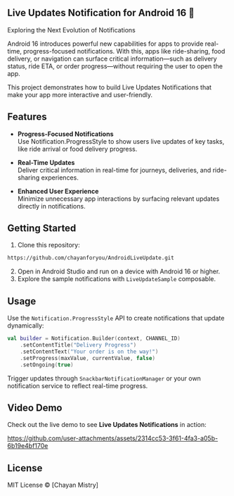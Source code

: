 ## Live Updates Notification for Android 16 🚀

Exploring the Next Evolution of Notifications

Android 16 introduces powerful new capabilities for apps to provide real-time, progress-focused notifications. With this, apps like ride-sharing, food delivery, or navigation can surface critical information—such as delivery status, ride ETA, or order progress—without requiring the user to open the app.

This project demonstrates how to build Live Updates Notifications that make your app more interactive and user-friendly.

## Features

- **Progress-Focused Notifications** <br>
  Use Notification.ProgressStyle to show users live updates of key tasks, like ride arrival or food delivery progress.

- **Real-Time Updates** <br>
  Deliver critical information in real-time for journeys, deliveries, and ride-sharing experiences.

- **Enhanced User Experience** <br>
  Minimize unnecessary app interactions by surfacing relevant updates directly in notifications.

## Getting Started
1. Clone this repository:
```bash
https://github.com/chayanforyou/AndroidLiveUpdate.git
```
2. Open in Android Studio and run on a device with Android 16 or higher.
3. Explore the sample notifications with `LiveUpdateSample` composable.

## Usage

Use the `Notification.ProgressStyle` API to create notifications that update dynamically:

```kotlin
val builder = Notification.Builder(context, CHANNEL_ID)
    .setContentTitle("Delivery Progress")
    .setContentText("Your order is on the way!")
    .setProgress(maxValue, currentValue, false)
    .setOngoing(true)
```

Trigger updates through `SnackbarNotificationManager` or your own notification service to reflect real-time progress.

## Video Demo

Check out the live demo to see **Live Updates Notifications** in action:

https://github.com/user-attachments/assets/2314cc53-3f61-4fa3-a05b-6b19e4bf170e

## License

MIT License © [Chayan Mistry]


